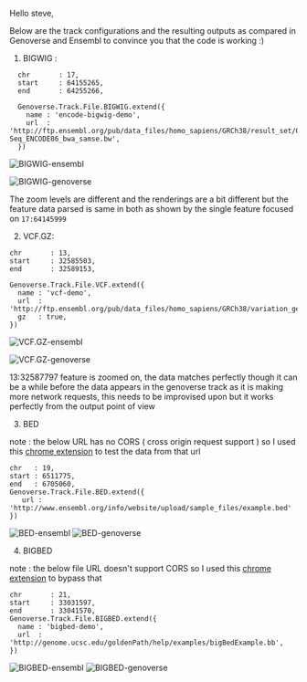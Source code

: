 Hello steve, 

Below are the track configurations and the resulting outputs as compared in Genoverse and Ensembl to convince you that the code is working :) 

1) BIGWIG :

```
  chr       : 17,
  start     : 64155265,
  end       : 64255266,

  Genoverse.Track.File.BIGWIG.extend({
    name : 'encode-bigwig-demo',
    url  : 'http://ftp.ensembl.org/pub/data_files/homo_sapiens/GRCh38/result_set/086/ersa_signal/bigwig/GM10847_NFKB_ChIP-Seq_ENCODE86_bwa_samse.bw',
  })

```
![BIGWIG-ensembl](http://i.imgur.com/OVV7TV9.png)

![BIGWIG-genoverse](http://i.imgur.com/K1abowQ.png) 
  
  The zoom levels are different and the renderings are a bit different but the feature data parsed is same in both as
  shown by the single feature focused on `17:64145999` 
  
  
  2) VCF.GZ: 
  
  ```
  chr       : 13,
  start     : 32585503,
  end       : 32589153,

  Genoverse.Track.File.VCF.extend({
    name : 'vcf-demo',
    url  : 'http://ftp.ensembl.org/pub/data_files/homo_sapiens/GRCh38/variation_genotype/ALL.chr13.phase3_shapeit2_mvncall_integrated_v3plus_nounphased.rsID.genotypes.GRCh38_dbSNP.vcf.gz',
    gz   : true,
  })
  ```  
  
  ![VCF.GZ-ensembl](http://i.imgur.com/e03PDwY.png)
  
  ![VCF.GZ-genoverse](http://i.imgur.com/bPHyluF.png)
  
  13:32587797 feature is zoomed on, the data matches perfectly though it can be a while before the data appears in the genoverse track
  as it is making more network requests, this needs to be improvised upon but it works perfectly from the output point of view
  
  3) BED 
  
  note : the below URL has no CORS ( cross origin request support ) so I used this [chrome extension](https://chrome.google.com/webstore/detail/allow-control-allow-origi/nlfbmbojpeacfghkpbjhddihlkkiljbi?hl=en) to test the data from that url 
  
  ```
  chr   : 19,
  start : 6511775,
  end   : 6705060,
  Genoverse.Track.File.BED.extend({
     url : 'http://www.ensembl.org/info/website/upload/sample_files/example.bed'
  })
  
  ```

![BED-ensembl](http://i.imgur.com/gIRldnZ.png)
![BED-genoverse](http://i.imgur.com/gIRldnZ.png)

4) BIGBED 

note : the below file URL doesn't support CORS so I used this [chrome extension](https://chrome.google.com/webstore/detail/allow-control-allow-origi/nlfbmbojpeacfghkpbjhddihlkkiljbi?hl=en) to bypass that 
```
chr       : 21,
start     : 33031597,
end       : 33041570,
Genoverse.Track.File.BIGBED.extend({
  name : 'bigbed-demo',
  url  : 'http://genome.ucsc.edu/goldenPath/help/examples/bigBedExample.bb',
})
```
![BIGBED-ensembl](http://i.imgur.com/0Ruqju2.png)
![BIGBED-genoverse](http://i.imgur.com/pI0gg7n.png)

